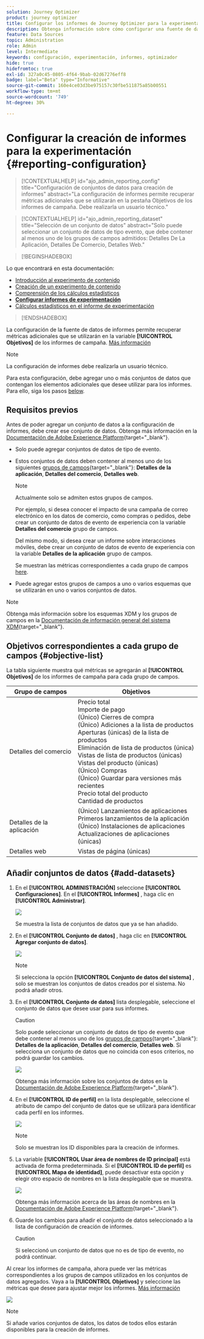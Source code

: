 ```yaml
---
solution: Journey Optimizer
product: journey optimizer
title: Configurar los informes de Journey Optimizer para la experimentación
description: Obtenga información sobre cómo configurar una fuente de datos de creación de informes
feature: Data Sources
topic: Administration
role: Admin
level: Intermediate
keywords: configuración, experimentación, informes, optimizador
hide: true
hidefromtoc: true
exl-id: 327a0c45-0805-4f64-9bab-02d67276eff8
badge: label="Beta" type="Informative"
source-git-commit: 160e4ce03d3be975157c30fbe511875a85b00551
workflow-type: tm+mt
source-wordcount: '749'
ht-degree: 30%

---
```


# Configurar la creación de informes para la experimentación {#reporting-configuration}

>[!CONTEXTUALHELP]
>id="ajo_admin_reporting_config"
>title="Configuración de conjuntos de datos para creación de informes"
>abstract="La configuración de informes permite recuperar métricas adicionales que se utilizarán en la pestaña Objetivos de los informes de campaña. Debe realizarla un usuario técnico."

>[!CONTEXTUALHELP]
>id="ajo_admin_reporting_dataset"
>title="Selección de un conjunto de datos"
>abstract="Solo puede seleccionar un conjunto de datos de tipo evento, que debe contener al menos uno de los grupos de campos admitidos: Detalles De La Aplicación, Detalles De Comercio, Detalles Web."

>[!BEGINSHADEBOX]

Lo que encontrará en esta documentación:

* [Introducción al experimento de contenido](get-started-experiment.md)
* [Creación de un experimento de contenido](content-experiment.md)
* [Comprensión de los cálculos estadísticos](experiment-calculations.md)
* **[Configurar informes de experimentación](reporting-configuration.md)**
* [Cálculos estadísticos en el informe de experimentación](experiment-report-calculations.md)

>[!ENDSHADEBOX]

<!--The reporting data source configuration allows you to define a connection to a system in order to retrieve additional information that will be used in your reports.-->

La configuración de la fuente de datos de informes permite recuperar métricas adicionales que se utilizarán en la variable **[!UICONTROL Objetivos]** de los informes de campaña. [Más información](content-experiment.md#objectives-global)

>[!NOTE]
>
>La configuración de informes debe realizarla un usuario técnico. <!--Rights?-->

Para esta configuración, debe agregar uno o más conjuntos de datos que contengan los elementos adicionales que desee utilizar para los informes. Para ello, siga los pasos [below](#add-datasets).

<!--
➡️ [Discover this feature in video](#video)
-->

## Requisitos previos


Antes de poder agregar un conjunto de datos a la configuración de informes, debe crear ese conjunto de datos. Obtenga más información en la [Documentación de Adobe Experience Platform](https://experienceleague.adobe.com/docs/experience-platform/catalog/datasets/user-guide.html?lang=es#create){target="_blank"}.

* Solo puede agregar conjuntos de datos de tipo de evento.

* Estos conjuntos de datos deben contener al menos uno de los siguientes [grupos de campos](https://experienceleague.adobe.com/docs/experience-platform/xdm/tutorials/create-schema-ui.html?lang=es#field-group){target="_blank"}: **Detalles de la aplicación**, **Detalles del comercio**, **Detalles web**.

   >[!NOTE]
   >
   >Actualmente solo se admiten estos grupos de campos.

   Por ejemplo, si desea conocer el impacto de una campaña de correo electrónico en los datos de comercio, como compras o pedidos, debe crear un conjunto de datos de evento de experiencia con la variable **Detalles del comercio** grupo de campos.

   Del mismo modo, si desea crear un informe sobre interacciones móviles, debe crear un conjunto de datos de evento de experiencia con la variable **Detalles de la aplicación** grupo de campos.

   Se muestran las métricas correspondientes a cada grupo de campos [here](#objective-list).

* Puede agregar estos grupos de campos a uno o varios esquemas que se utilizarán en uno o varios conjuntos de datos.

>[!NOTE]
>
>Obtenga más información sobre los esquemas XDM y los grupos de campos en la [Documentación de información general del sistema XDM](https://experienceleague.adobe.com/docs/experience-platform/xdm/home.html?lang=es){target="_blank"}.

## Objetivos correspondientes a cada grupo de campos {#objective-list}

La tabla siguiente muestra qué métricas se agregarán al **[!UICONTROL Objetivos]** de los informes de campaña para cada grupo de campos.

| Grupo de campos | Objetivos |
|--- |--- |
| Detalles del comercio | Precio total<br>Importe de pago<br>(Único) Cierres de compra<br>(Único) Adiciones a la lista de productos<br>Aperturas (únicas) de la lista de productos<br>Eliminación de lista de productos (única)<br>Vistas de lista de productos (únicas)<br>Vistas del producto (únicas)<br>(Único) Compras<br>(Único) Guardar para versiones más recientes<br>Precio total del producto<br>Cantidad de productos |
| Detalles de la aplicación | (Único) Lanzamientos de aplicaciones<br>Primeros lanzamientos de la aplicación<br>(Único) Instalaciones de aplicaciones<br>Actualizaciones de aplicaciones (únicas) |
| Detalles web | Vistas de página (únicas) |

## Añadir conjuntos de datos {#add-datasets}

1. En el **[!UICONTROL ADMINISTRACIÓN]** seleccione **[!UICONTROL Configuraciones]**. En el  **[!UICONTROL Informes]** , haga clic en **[!UICONTROL Administrar]**.

   ![](assets/reporting-config-menu.png)

   Se muestra la lista de conjuntos de datos que ya se han añadido.

1. En el **[!UICONTROL Conjunto de datos]** , haga clic en **[!UICONTROL Agregar conjunto de datos]**.

   ![](assets/reporting-config-add.png)

   >[!NOTE]
   >
   >Si selecciona la opción **[!UICONTROL Conjunto de datos del sistema]** , solo se muestran los conjuntos de datos creados por el sistema. No podrá añadir otros.

1. En el **[!UICONTROL Conjunto de datos]** lista desplegable, seleccione el conjunto de datos que desee usar para sus informes.

   >[!CAUTION]
   >
   >Solo puede seleccionar un conjunto de datos de tipo de evento que debe contener al menos uno de los [grupos de campos](https://experienceleague.adobe.com/docs/experience-platform/xdm/tutorials/create-schema-ui.html?lang=es#field-group){target="_blank"}: **Detalles de la aplicación**, **Detalles del comercio**, **Detalles web**. Si selecciona un conjunto de datos que no coincida con esos criterios, no podrá guardar los cambios.

   ![](assets/reporting-config-datasets.png)

   Obtenga más información sobre los conjuntos de datos en la [Documentación de Adobe Experience Platform](https://experienceleague.adobe.com/docs/experience-platform/catalog/datasets/overview.html?lang=es){target="_blank"}.

1. En el **[!UICONTROL ID de perfil]** en la lista desplegable, seleccione el atributo de campo del conjunto de datos que se utilizará para identificar cada perfil en los informes.

   ![](assets/reporting-config-profile-id.png)

   >[!NOTE]
   >
   >Solo se muestran los ID disponibles para la creación de informes.

1. La variable **[!UICONTROL Usar área de nombres de ID principal]** está activada de forma predeterminada. Si el **[!UICONTROL ID de perfil]** es **[!UICONTROL Mapa de identidad]**, puede desactivar esta opción y elegir otro espacio de nombres en la lista desplegable que se muestra.

   ![](assets/reporting-config-namespace.png)

   Obtenga más información acerca de las áreas de nombres en la [Documentación de Adobe Experience Platform](https://experienceleague.adobe.com/docs/experience-platform/identity/namespaces.html?lang=es){target="_blank"}.

1. Guarde los cambios para añadir el conjunto de datos seleccionado a la lista de configuración de creación de informes.

   >[!CAUTION]
   >
   >Si seleccionó un conjunto de datos que no es de tipo de evento, no podrá continuar.

Al crear los informes de campaña, ahora puede ver las métricas correspondientes a los grupos de campos utilizados en los conjuntos de datos agregados. Vaya a la **[!UICONTROL Objetivos]** y seleccione las métricas que desee para ajustar mejor los informes. [Más información](content-experiment.md#objectives-global)

![](assets/reporting-config-objectives.png)

>[!NOTE]
>
>Si añade varios conjuntos de datos, los datos de todos ellos estarán disponibles para la creación de informes.

<!--
## How-to video {#video}

Understand how to configure Experience Platform reporting data sources.

>[!VIDEO]()
-->
